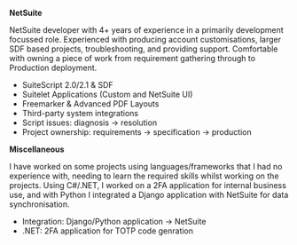 <!-- BEGIN ARISE ------------------------------
Title:: "about"

Author:: "bigbardwolf"
Description:: "NetSuite Developer, 4+ Years Experience."
Language:: "en"
Thumbnail:: "arise-icon.png"
Published Date:: "2025-10-06"
Modified Date:: "2025-10-10"

content_header:: "false"
rss_hide:: "true"
---- END ARISE \\ DO NOT MODIFY THIS LINE ---->

**NetSuite**

NetSuite developer with 4+ years of experience in a primarily development focussed role. Experienced with producing account customisations, larger SDF based projects, troubleshooting, and providing support. Comfortable with owning a piece of work from requirement gathering through to Production deployment.

 - SuiteScript 2.0/2.1 & SDF
 - Suitelet Applications (Custom and NetSuite UI)
 - Freemarker & Advanced PDF Layouts
 - Third-party system integrations
 - Script issues: diagnosis &rarr; resolution
 - Project ownership: requirements &rarr; specification &rarr; production

**Miscellaneous**

I have worked on some projects using languages/frameworks that I had no experience with, needing to learn the required skills whilst working on the projects. Using C#/.NET, I worked on a 2FA application for internal business use, and with Python I integrated a Django application with NetSuite for data synchronisation.

 - Integration: Django/Python application &rarr; NetSuite
 - .NET: 2FA application for TOTP code genration
